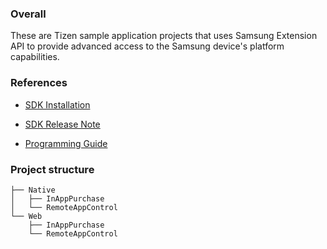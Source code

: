 ### Overall
These are Tizen sample application projects that uses Samsung Extension API to provide advanced access to the Samsung device's platform capabilities.

### References
* [SDK Installation](http://developer.samsung.com/gear/develop/tech-doc/tizen-extension-sdk-guide)

* [SDK Release Note](http://developer.samsung.com/gear/develop/tech-doc/wearable-extension-releases)

* [Programming Guide](http://developer.samsung.com/gear/develop/tech-doc/tizen-wearable-extension-programming-guide)

### Project structure
```
├── Native
│   ├── InAppPurchase
│   └── RemoteAppControl
└── Web
    ├── InAppPurchase
    └── RemoteAppControl
```
